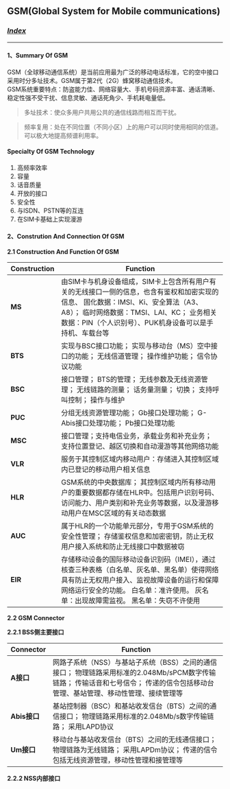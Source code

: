 ## GSM(Global System for Mobile communications) ##

### [*Index*](http://sheldonjie.github.io/)
----------


#### 1、Summary Of GSM ####

GSM（全球移动通信系统）是当前应用最为广泛的移动电话标准，它的空中接口采用时分多址技术。GSM属于第2代（2G）蜂窝移动通信技术。<br/>
GSM系统重要特点：防盗能力佳、网络容量大、手机号码资源丰富、通话清晰、稳定性强不受干扰、信息灵敏、通话死角少、手机耗电量低。



> 多址技术：使众多用户共用公共的通信线路而相互而干扰。

> 频率复用：处在不同位置（不同小区）上的用户可以同时使用相同的信道。可以极大地提高频谱利用率。

#### Specialty Of GSM Technology ####
1. 高频率效率
2. 容量
3. 话音质量
4. 开放的接口
5. 安全性
6. 与ISDN、PSTN等的互连
7. 在SIM卡基础上实现漫游

#### 2、Constrution And Connection Of GSM ####

**2.1 Construction And Function Of GSM**

|Construction|Function|
|----|----|
|**MS**|由SIM卡与机身设备组成，SIM卡上包含所有用户有关的无线接口一侧的信息，也含有鉴权和加密实现的信息、 固化数据：IMSI、Ki、安全算法（A3、A8）； 临时网络数据：TMSI、LAI、KC； 业务相关数据：PIN（个人识别号）、PUK机身设备可以是手持机、车载台等|
|**BTS**|实现与BSC接口功能； 实现与移动台（MS）空中接口的功能； 无线信道管理； 操作维护功能； 信令协议功能|
|**BSC**|接口管理； BTS的管理； 无线参数及无线资源管理； 无线链路的测量； 话务量测量； 切换； 支持呼叫控制； 操作与维护|
|**PUC**|分组无线资源管理功能； Gb接口处理功能； G-Abis接口处理功能； Pb接口处理功能|
|**MSC**|接口管理；支持电信业务，承载业务和补充业务； 支持位置登记、越区切换和自动漫游等其他网络功能|
|**VLR**|服务于其控制区域内移动用户：存储进入其控制区域内已登记的移动用户相关信息|
|**HLR**|GSM系统的中央数据库； 其控制区域内所有移动用户的重要数据都存储在HLR中。包括用户识别号码、访问能力、用户类别和补充业务等数据，以及漫游移动用户在MSC区域的有关动态数据|
|**AUC**|属于HLR的一个功能单元部分，专用于GSM系统的安全性管理； 存储鉴权信息和加密密钥，防止无权用户接入系统和防止无线接口中数据被窃|
|**EIR**|存储移动设备的国际移动设备识别码（IMEI），通过核查三种表格（白名单、灰名单、黑名单）使得网络具有防止无权用户接入、监视故障设备的运行和保障网络运行安全的功能。 白名单：准许使用。 灰名单：出现故障需监视。 黑名单：失窃不许使用|

**2.2 GSM Connector**

**2.2.1 BSS侧主要接口**

|Connector|Function|
|----|----|
|**A接口**|网路子系统（NSS）与基站子系统（BSS）之间的通信接口； 物理链路采用标准的2.048Mb/sPCM数字传输链路； 传输话音和七号信令； 传递的信令包括移动台管理、基站管理、移动性管理、接续管理等|
|**Abis接口**|基站控制器（BSC）和基站收发信台（BTS）之间的通信接口； 物理链路采用标准的2.048Mb/s数字传输链路； 采用LAPD协议|
|**Um接口**|移动台与基站收发信台（BTS）之间的无线通信接口； 物理链路为无线链路； 采用LAPDm协议； 传递的信令包括无线资源管理，移动性管理和接管理等|

**2.2.2 NSS内部接口**
